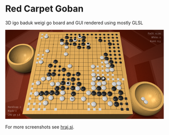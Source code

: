 # Red Carpet Goban
3D igo baduk weigi go board and GUI rendered using mostly GLSL

[![screen06](/res/screen06_s.png)](https://www.youtube.com/watch?v=S3kmepVEipk)

For more screenshots see [hraj.si](http://hraj.si).
